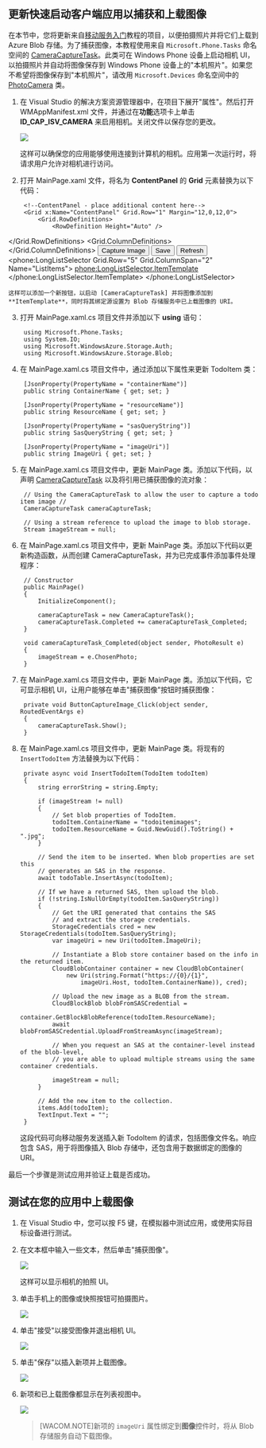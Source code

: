 
## <a name="add-select-images"></a>更新快速启动客户端应用以捕获和上载图像

在本节中，您将更新来自[移动服务入门]教程的项目，以便拍摄照片并将它们上载到 Azure Blob 存储。为了捕获图像，本教程使用来自  `Microsoft.Phone.Tasks` 命名空间的 [CameraCaptureTask]。此类可在 Windows Phone 设备上启动相机 UI，以拍摄照片并自动将图像保存到 Windows Phone 设备上的"本机照片"。如果您不希望将图像保存到"本机照片"，请改用  `Microsoft.Devices` 命名空间中的 [PhotoCamera] 类。

1. 在 Visual Studio 的解决方案资源管理器中，在项目下展开"属性"。然后打开 WMAppManifest.xml 文件，并通过在**功能**选项卡上单击 **ID\_CAP\_ISV\_CAMERA** 来启用相机。关闭文件以保存您的更改。

   	![](./media/mobile-services-windows-phone-upload-to-blob-storage/mobile-upload-blob-app-WMAppmanifest-wp8.png)

   	这样可以确保您的应用能够使用连接到计算机的相机。应用第一次运行时，将请求用户允许对相机进行访问。

2. 打开 MainPage.xaml 文件，将名为 **ContentPanel** 的 **Grid** 元素替换为以下代码：

        <!--ContentPanel - place additional content here-->
        <Grid x:Name="ContentPanel" Grid.Row="1" Margin="12,0,12,0">
            <Grid.RowDefinitions>
                <RowDefinition Height="Auto" />
<tags ms.service=""
    ms.date=""
    wacn.date=""
    />
                <RowDefinition Height="Auto" />
                <RowDefinition Height="Auto" />
                <RowDefinition Height="Auto" />
                <RowDefinition Height="Auto" />
                <RowDefinition Height="*" />
            </Grid.RowDefinitions>
            <Grid.ColumnDefinitions>
                <ColumnDefinition Width="2*" />
                <ColumnDefinition Width="2*" />
            </Grid.ColumnDefinitions>
            <TextBlock Grid.Row="0" Grid.ColumnSpan="2" Text="Enter some text below, click Capture Image to add a captured image. Then click Save to insert a new TodoItem item into your database" TextWrapping="Wrap" Margin="12"/>
            <TextBox Grid.Row="1" Grid.ColumnSpan="2" Name="TextInput" Text="" />
            <Button Name="ButtonCaptureImage" Grid.Row="2" Click="ButtonCaptureImage_Click">Capture Image</Button>
            <Button Grid.Row ="2" Grid.Column="1" Name="ButtonSave" Click="ButtonSave_Click">Save</Button>
            <TextBlock Grid.Row="3" Grid.ColumnSpan="2" Text="Click refresh below to load the unfinished TodoItems from your database. Use the checkbox to complete and update your TodoItems" TextWrapping="Wrap" Margin="12" />
            <Button Grid.Row="4" Grid.ColumnSpan="2" Name="ButtonRefresh" Click="ButtonRefresh_Click">Refresh</Button>
            <phone:LongListSelector Grid.Row="5" Grid.ColumnSpan="2" Name="ListItems">
                <phone:LongListSelector.ItemTemplate>
                    <DataTemplate>
                        <StackPanel Orientation="Vertical">
                            <CheckBox Name="CheckBoxComplete" IsChecked="{Binding Complete, Mode=TwoWay}" Checked="CheckBoxComplete_Checked" Content="{Binding Text}" Margin="10,5" VerticalAlignment="Center"/>
                            <Image Name="ImageUpload" Source="{Binding ImageUri, Mode=OneWay}" MaxHeight="150"/>
                        </StackPanel>
                    </DataTemplate>
                </phone:LongListSelector.ItemTemplate>
            </phone:LongListSelector>
        </Grid>


   	这样可以添加一个新按钮，以启动 [CameraCaptureTask] 并将图像添加到 **ItemTemplate**，同时将其绑定源设置为 Blob 存储服务中已上载图像的 URI。

3. 打开 MainPage.xaml.cs 项目文件并添加以下 **using** 语句：
	
		using Microsoft.Phone.Tasks;
		using System.IO;
		using Microsoft.WindowsAzure.Storage.Auth;
		using Microsoft.WindowsAzure.Storage.Blob;
    
4. 在 MainPage.xaml.cs 项目文件中，通过添加以下属性来更新 TodoItem 类：

        [JsonProperty(PropertyName = "containerName")]
        public string ContainerName { get; set; }
		
        [JsonProperty(PropertyName = "resourceName")]
        public string ResourceName { get; set; }
		
        [JsonProperty(PropertyName = "sasQueryString")]
        public string SasQueryString { get; set; }
		
        [JsonProperty(PropertyName = "imageUri")]
        public string ImageUri { get; set; } 

5. 在 MainPage.xaml.cs 项目文件中，更新 MainPage 类。添加以下代码，以声明 [CameraCaptureTask] 以及将引用已捕获图像的流对象：

        // Using the CameraCaptureTask to allow the user to capture a todo item image //
        CameraCaptureTask cameraCaptureTask;
		
        // Using a stream reference to upload the image to blob storage.
        Stream imageStream = null;

6. 在 MainPage.xaml.cs 项目文件中，更新 MainPage 类。添加以下代码以更新构造函数，从而创建 CameraCaptureTask，并为已完成事件添加事件处理程序：

        // Constructor
        public MainPage()
        {
            InitializeComponent();
			
            cameraCaptureTask = new CameraCaptureTask();
            cameraCaptureTask.Completed += cameraCaptureTask_Completed;
        }
		
        void cameraCaptureTask_Completed(object sender, PhotoResult e)
        {
            imageStream = e.ChosenPhoto;
        }

7. 在 MainPage.xaml.cs 项目文件中，更新 MainPage 类。添加以下代码，它可显示相机 UI，让用户能够在单击"捕获图像"按钮时捕获图像：

        private void ButtonCaptureImage_Click(object sender, RoutedEventArgs e)
        {
            cameraCaptureTask.Show();
        }


8. 在 MainPage.xaml.cs 项目文件中，更新 MainPage 类。将现有的  `InsertTodoItem` 方法替换为以下代码：
 
        private async void InsertTodoItem(TodoItem todoItem)
        {
            string errorString = string.Empty;            
			
            if (imageStream != null)
            {
                // Set blob properties of TodoItem.
                todoItem.ContainerName = "todoitemimages";
                todoItem.ResourceName = Guid.NewGuid().ToString() + ".jpg";
            }                       
			
            // Send the item to be inserted. When blob properties are set this
            // generates an SAS in the response.
            await todoTable.InsertAsync(todoItem);  
			
            // If we have a returned SAS, then upload the blob.
            if (!string.IsNullOrEmpty(todoItem.SasQueryString))
            {
                // Get the URI generated that contains the SAS 
                // and extract the storage credentials.
                StorageCredentials cred = new StorageCredentials(todoItem.SasQueryString);
                var imageUri = new Uri(todoItem.ImageUri);
				
                // Instantiate a Blob store container based on the info in the returned item.
                CloudBlobContainer container = new CloudBlobContainer(
                    new Uri(string.Format("https://{0}/{1}",
                        imageUri.Host, todoItem.ContainerName)), cred);                
				
                // Upload the new image as a BLOB from the stream.
                CloudBlockBlob blobFromSASCredential =
                    container.GetBlockBlobReference(todoItem.ResourceName);
                await blobFromSASCredential.UploadFromStreamAsync(imageStream);
				
				// When you request an SAS at the container-level instead of the blob-level,
				// you are able to upload multiple streams using the same container credentials.

                imageStream = null;
            }              
			
            // Add the new item to the collection.
            items.Add(todoItem);
            TextInput.Text = "";
        }


	这段代码可向移动服务发送插入新 TodoItem 的请求，包括图像文件名。响应包含 SAS，用于将图像插入 Blob 存储中，还包含用于数据绑定的图像的 URI。

最后一个步骤是测试应用并验证上载是否成功。
		
## <a name="test"></a>测试在您的应用中上载图像

1. 在 Visual Studio 中，您可以按 F5 键，在模拟器中测试应用，或使用实际目标设备进行测试。

2. 在文本框中输入一些文本，然后单击"捕获图像"。

   	![](./media/mobile-services-windows-phone-upload-to-blob-storage/mobile-upload-blob-app-view-wp8.png)

  	这样可以显示相机的拍照 UI。 

3. 单击手机上的图像或快照按钮可拍摄图片。
  
   	![](./media/mobile-services-windows-phone-upload-to-blob-storage/mobile-upload-blob-app-view-camera-wp8.png)

4. 单击"接受"以接受图像并退出相机 UI。

    ![](./media/mobile-services-windows-phone-upload-to-blob-storage/mobile-upload-blob-app-view-camera-accept-wp8.png)

5. 单击"保存"以插入新项并上载图像。

	![](./media/mobile-services-windows-phone-upload-to-blob-storage/mobile-upload-blob-app-view-save-wp8.png)

6. 新项和已上载图像都显示在列表视图中。

	![](./media/mobile-services-windows-phone-upload-to-blob-storage/mobile-upload-blob-app-view-final-wp8.png)

   >[WACOM.NOTE]新项的 <code>imageUri</code> 属性绑定到<strong>图像</strong>控件时，将从 Blob 存储服务自动下载图像。


[移动服务入门]: /zh-cn/documentation/articles/mobile-services-windows-phone-get-started
[CameraCaptureTask]: http://msdn.microsoft.com/library/windowsphone/develop/microsoft.phone.tasks.cameracapturetask(v=vs.105).aspx
[PhotoCamera]: http://msdn.microsoft.com/library/windowsphone/develop/microsoft.devices.photocamera(v=vs.105).aspx

